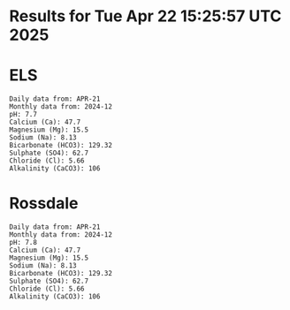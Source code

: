# Results for Tue Apr 22 15:25:57 UTC 2025
# ELS
```
Daily data from: APR-21
Monthly data from: 2024-12
pH: 7.7
Calcium (Ca): 47.7
Magnesium (Mg): 15.5
Sodium (Na): 8.13
Bicarbonate (HCO3): 129.32
Sulphate (SO4): 62.7
Chloride (Cl): 5.66
Alkalinity (CaCO3): 106
```
# Rossdale
```
Daily data from: APR-21
Monthly data from: 2024-12
pH: 7.8
Calcium (Ca): 47.7
Magnesium (Mg): 15.5
Sodium (Na): 8.13
Bicarbonate (HCO3): 129.32
Sulphate (SO4): 62.7
Chloride (Cl): 5.66
Alkalinity (CaCO3): 106
```
